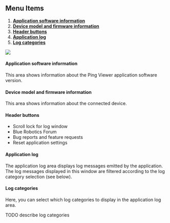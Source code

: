 ## Menu Items

1. [**Application software information**](#application-software-information)
2. [**Device model and firmware information**](#device-model-and-firmware-information)
3. [**Header buttons**](#header-buttons)
4. [**Application log**](#aplication-log)
5. [**Log categories**](#log-categories)

![](images/info.png)

#### Application software information

This area shows information about the Ping Viewer application software version.

#### Device model and firmware information

This area shows information about the connected device.

#### Header buttons
- Scroll lock for log window
- Blue Robotics Forum
- Bug reports and feature requests
- Reset application settings

#### Application log

The application log area displays log messages emitted by the application. The log messages displayed in this window are filtered according to the log category selection (see below).

#### Log categories

Here, you can select which log categories to display in the application log area.

TODO describe log categories
